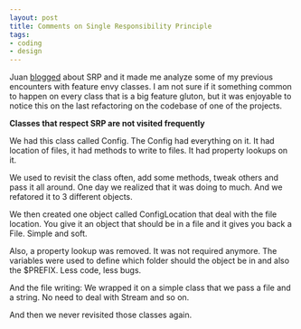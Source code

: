 ```yaml
---
layout: post
title: Comments on Single Responsibility Principle
tags:
- coding
- design
---
```


Juan [blogged](http://juanibiapina.com/articles/2013-11-01-single-responsibility-principle/) about SRP and it made me analyze some of my previous encounters with feature envy classes.
I am not sure if it something common to happen on every class that is a big feature gluton, but it was enjoyable to notice this on the last refactoring on the codebase of one of the projects.

**Classes that respect SRP are not visited frequently**

We had this class called Config.
The Config had everything on it.
It had location of files, it had methods to write to files.
It had property lookups on it.

We used to revisit the class often, add some methods, tweak others and pass it all around.
One day we realized that it was doing to much. And we refatored it to 3 different objects.

We then created one object called ConfigLocation that deal with the file location.
You give it an object that should be in a file and it gives you back a File.
Simple and soft.

Also, a property lookup was removed. It was not required anymore.
The variables were used to define which folder should the object be in and also the $PREFIX.
Less code, less bugs.

And the file writing: We wrapped it on a simple class that we pass a file and a string.
No need to deal with Stream and so on.

And then we never revisited those classes again.
